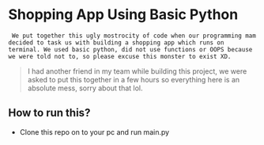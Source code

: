 # Shopping App Using Basic Python

```
 We put together this ugly mostrocity of code when our programming mam decided to task us with building a shopping app which runs on terminal. We used basic python, did not use functions or OOPS because we were told not to, so please excuse this monster to exist XD.
```

> I had another friend in my team while building this project, we were asked to put this together in a few hours so everything here is an absolute mess, sorry about that lol.

## How to run this? 
 - Clone this repo on to your pc and run main.py